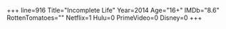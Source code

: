 +++
line=916
Title="Incomplete Life"
Year=2014
Age="16+"
IMDb="8.6"
RottenTomatoes=""
Netflix=1
Hulu=0
PrimeVideo=0
Disney=0
+++

